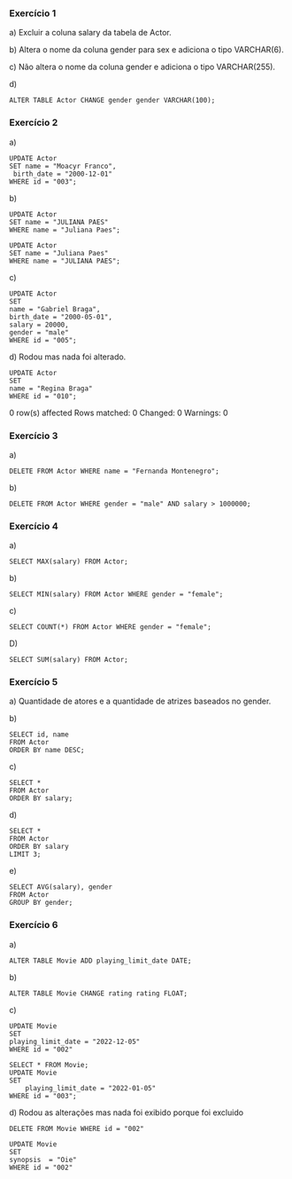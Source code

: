 ### Exercício 1

a) Excluir a coluna salary da tabela de Actor.

b) Altera o nome da coluna gender para sex e adiciona o tipo VARCHAR(6).

c) Não altera o nome da coluna gender e adiciona o tipo VARCHAR(255).

d)
```
ALTER TABLE Actor CHANGE gender gender VARCHAR(100);
```

### Exercício 2

a)
```
UPDATE Actor
SET name = "Moacyr Franco",
 birth_date = "2000-12-01"
WHERE id = "003";
```

b)
```
UPDATE Actor
SET name = "JULIANA PAES"
WHERE name = "Juliana Paes";
```
```
UPDATE Actor
SET name = "Juliana Paes"
WHERE name = "JULIANA PAES";
```

c)
```
UPDATE Actor
SET 
name = "Gabriel Braga",
birth_date = "2000-05-01",
salary = 20000,
gender = "male"
WHERE id = "005";
```

d) Rodou mas nada foi alterado.
```
UPDATE Actor
SET 
name = "Regina Braga"
WHERE id = "010";
```
0 row(s) affected Rows matched: 0  Changed: 0  Warnings: 0

### Exercício 3

a)
```
DELETE FROM Actor WHERE name = "Fernanda Montenegro";
```

b)
```
DELETE FROM Actor WHERE gender = "male" AND salary > 1000000;
```

### Exercício 4
a)
```
SELECT MAX(salary) FROM Actor;

```

b)
```
SELECT MIN(salary) FROM Actor WHERE gender = "female";
```

c)
```
SELECT COUNT(*) FROM Actor WHERE gender = "female";

```

D)
```
SELECT SUM(salary) FROM Actor;
```

### Exercício 5

a) Quantidade de atores e a quantidade de atrizes baseados no gender.

b)
```
SELECT id, name
FROM Actor
ORDER BY name DESC;
```

c)
```
SELECT *
FROM Actor
ORDER BY salary;
```

d)
```
SELECT *
FROM Actor
ORDER BY salary
LIMIT 3;
```

e)
```
SELECT AVG(salary), gender 
FROM Actor 
GROUP BY gender;

```

### Exercício 6

a) 
```
ALTER TABLE Movie ADD playing_limit_date DATE;
```

b) 
```
ALTER TABLE Movie CHANGE rating rating FLOAT; 
```

c) 
```
UPDATE Movie
SET
playing_limit_date = "2022-12-05"
WHERE id = "002"
```

```
SELECT * FROM Movie;
UPDATE Movie
SET
	playing_limit_date = "2022-01-05"
WHERE id = "003";
```

d) Rodou as alterações mas nada foi exibido porque foi excluido
```
DELETE FROM Movie WHERE id = "002"
```

```
UPDATE Movie
SET
synopsis  = "Oie"
WHERE id = "002"
```